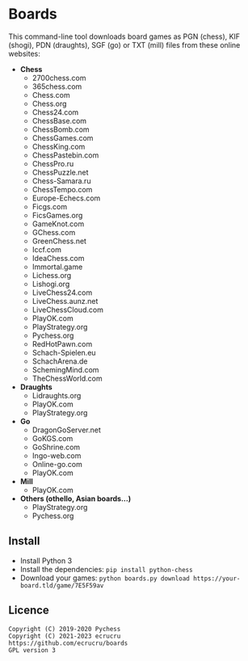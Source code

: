 # Boards

This command-line tool downloads board games as PGN (chess), KIF (shogi), PDN (draughts), SGF (go) or TXT (mill) files from these online websites:

- **Chess**
	- 2700chess.com
	- 365chess.com
	- Chess.com
	- Chess.org
	- Chess24.com
	- ChessBase.com
	- ChessBomb.com
	- ChessGames.com
	- ChessKing.com
	- ChessPastebin.com
	- ChessPro.ru
	- ChessPuzzle.net
	- Chess-Samara.ru
	- ChessTempo.com
	- Europe-Echecs.com
	- Ficgs.com
	- FicsGames.org
	- GameKnot.com
	- GChess.com
	- GreenChess.net
	- Iccf.com
	- IdeaChess.com
	- Immortal.game
	- Lichess.org
	- Lishogi.org
	- LiveChess24.com
	- LiveChess.aunz.net
	- LiveChessCloud.com
	- PlayOK.com
	- PlayStrategy.org
	- Pychess.org
	- RedHotPawn.com
	- Schach-Spielen.eu
	- SchachArena.de
	- SchemingMind.com
	- TheChessWorld.com
- **Draughts**
	- Lidraughts.org
	- PlayOK.com
	- PlayStrategy.org
- **Go**
	- DragonGoServer.net
	- GoKGS.com
	- GoShrine.com
	- Ingo-web.com
	- Online-go.com
	- PlayOK.com
- **Mill**
	- PlayOK.com
- **Others (othello, Asian boards...)**
	- PlayStrategy.org
	- Pychess.org


## Install

- Install Python 3
- Install the dependencies: `pip install python-chess`
- Download your games: `python boards.py download https://your-board.tld/game/7E5F59av`


## Licence

```
Copyright (C) 2019-2020 Pychess
Copyright (C) 2021-2023 ecrucru
https://github.com/ecrucru/boards
GPL version 3
```